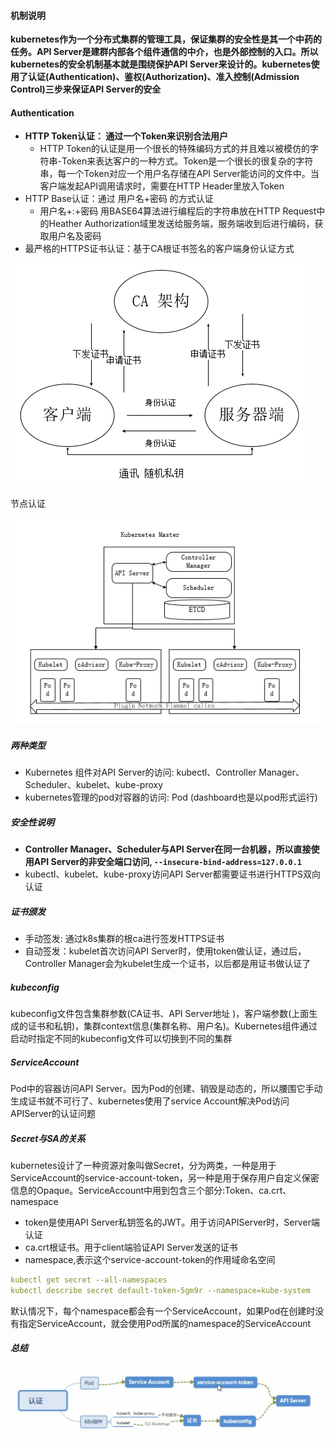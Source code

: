 #### 机制说明

**kubernetes作为一个分布式集群的管理工具，保证集群的安全性是其一个中药的任务。API Server是建群内部各个组件通信的中介，也是外部控制的入口。所以kubernetes的安全机制基本就是围绕保护API Server来设计的。kubernetes使用了认证(Authentication)、鉴权(Authorization)、准入控制(Admission Control)三步来保证API Server的安全**

#### Authentication

* **HTTP Token认证： 通过一个Token来识别合法用户**
  * HTTP Token的认证是用一个很长的特殊编码方式的并且难以被模仿的字符串-Token来表达客户的一种方式。Token是一个很长的很复杂的字符串，每一个Token对应一个用户名存储在API Server能访问的文件中。当客户端发起API调用请求时，需要在HTTP Header里放入Token
* HTTP Base认证：通过 用户名+密码 的方式认证
  * 用户名+:+密码 用BASE64算法进行编程后的字符串放在HTTP Request中的Heather Authorization域里发送给服务端，服务端收到后进行编码，获取用户名及密码
* 最严格的HTTPS证书认证：基于CA根证书签名的客户端身份认证方式

![https](images/https.png)



节点认证

![节点认证](images/节点认证.png)

##### 两种类型

* Kubernetes 组件对API Server的访问: kubectl、Controller Manager、Scheduler、kubelet、kube-proxy
* kubernetes管理的pod对容器的访问: Pod (dashboard也是以pod形式运行)

##### 安全性说明

* **Controller Manager、Scheduler与API Server在同一台机器，所以直接使用API Server的非安全端口访问, `--insecure-bind-address=127.0.0.1`**
* kubectl、kubelet、kube-proxy访问API Server都需要证书进行HTTPS双向认证

##### 证书颁发

* 手动签发: 通过k8s集群的根ca进行签发HTTPS证书
* 自动签发：kubelet首次访问API Server时，使用token做认证，通过后，Controller Manager会为kubelet生成一个证书，以后都是用证书做认证了

##### kubeconfig

kubeconfig文件包含集群参数(CA证书、API Server地址 )，客户端参数(上面生成的证书和私钥)，集群context信息(集群名称、用户名)。Kubernetes组件通过启动时指定不同的kubeconfig文件可以切换到不同的集群

##### ServiceAccount

Pod中的容器访问API Server。因为Pod的创建、销毁是动态的，所以腰围它手动生成证书就不可行了、kubernetes使用了service Account解决Pod访问APIServer的认证问题

##### Secret与SA的关系

kubernetes设计了一种资源对象叫做Secret，分为两类，一种是用于ServiceAccount的service-account-token，另一种是用于保存用户自定义保密信息的Opaque。ServiceAccount中用到包含三个部分:Token、ca.crt、namespace

* token是使用API Server私钥签名的JWT。用于访问APIServer时，Server端认证
* ca.crt根证书。用于client端验证API Server发送的证书
* namespace,表示这个service-account-token的作用域命名空间

<!-- Json web token(JWT)，是为了在网络应用环境间传递声明而执行的一种基于JSON的开放标准([RFC 7519])，该token被设计为紧凑且安全的，特别适用于分布式站点的单点登录(SSO)场景。JWT的声明一般被用来在身份提供者和服务提供者建传递被认证的用户身份信息，以便于从资源服务器获取资源，也可以增加一些额外的其他业务逻辑所必须的声明信息，该token也可直接被用于认证，也可被加密 -->

```yaml
kubectl get secret --all-namespaces
kubectl describe secret default-token-5gm9r --namespace=kube-system
```

默认情况下，每个namespace都会有一个ServiceAccount，如果Pod在创建时没有指定ServiceAccount，就会使用Pod所属的namespace的ServiceAccount

<!--默认挂载目录: /run/secrets/kubernetes.io/serviceaccount/-->

##### 总结

![认证流程](images/认证流程.png)

